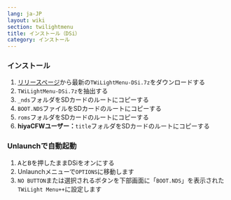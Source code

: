 ```yaml
---
lang: ja-JP
layout: wiki
section: twilightmenu
title: インストール（DSi）
category: インストール
---
```


### インストール
1. [リリースページ](https://github.com/DS-Homebrew/TWiLightMenu/releases)から最新の`TWiLightMenu-DSi.7z`をダウンロードする
1. `TWiLightMenu-DSi.7z`を抽出する
1. `_nds`フォルダをSDカードのルートにコピーする
1. `BOOT.NDS`ファイルをSDカードのルートにコピーする
1. `roms`フォルダをSDカードのルートにコピーする
1. **hiyaCFWユーザー：**`title`フォルダをSDカードのルートにコピーする

### Unlaunchで自動起動
1. <kbd class="face">A</kbd>と<kbd class="face">B</kbd>を押したままDSiをオンにする
1. Unlaunchメニューで`OPTIONS`に移動します
1. `NO BUTTON`または選択されるボタンを下部画面に「`BOOT.NDS`」を表示された`TWiLight Menu++`に設定します
